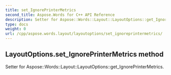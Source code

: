 ```yaml
---
title: set_IgnorePrinterMetrics
second_title: Aspose.Words for C++ API Reference
description: Setter for Aspose::Words::Layout::LayoutOptions::get_IgnorePrinterMetrics. 
type: docs
weight: 0
url: /cpp/aspose.words.layout/layoutoptions/set_ignoreprintermetrics/
---
```

## LayoutOptions.set_IgnorePrinterMetrics method


Setter for Aspose::Words::Layout::LayoutOptions::get_IgnorePrinterMetrics. 


